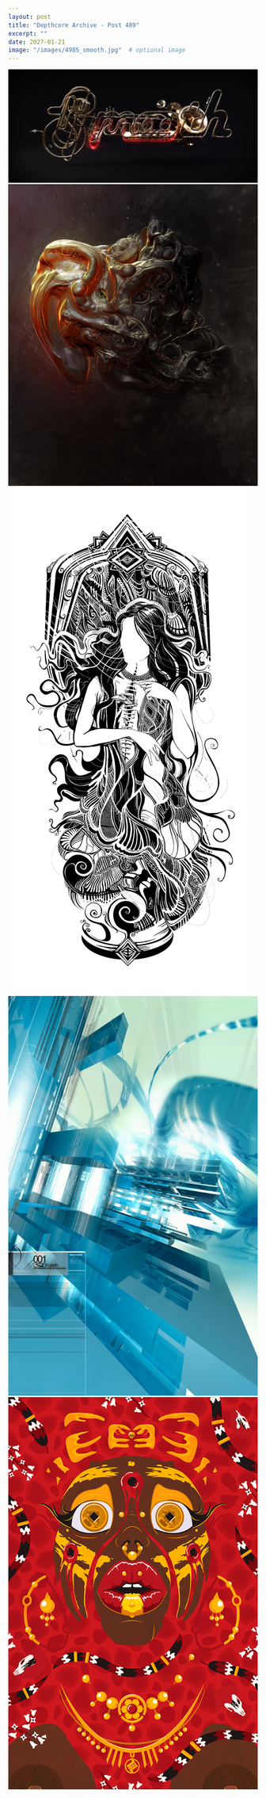 ```yaml
---
layout: post
title: "Depthcore Archive - Post 489"
excerpt: ""
date: 2027-01-21
image: "/images/4985_smooth.jpg"  # optional image
---
```


<img src="/images/4985_smooth.jpg">
<img src="/images/4987_abiogenesis.jpg" alt="4987_abiogenesis.jpg"/>
<img src="/images/4989_hold_your_beasts_in.jpg" alt="4989_hold_your_beasts_in.jpg"/>
<img src="/images/499.jpg" alt="499.jpg"/>
<img src="/images/4990_bathed_in_blood___gold.jpg" alt="4990_bathed_in_blood___gold.jpg"/>
